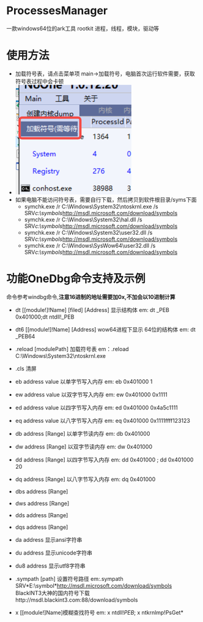# ProcessesManager
一款windows64位的ark工具 rootkit
进程，线程，模块，驱动等

# 使用方法
* 加载符号表，请点击菜单项  main->加载符号，电脑首次运行软件需要，获取符号表过程中会卡顿
*  ![image](menu.png)
* 如果电脑不能访问符号表，需要自行下载，然后拷贝到软件根目录/syms下面
  * symchk.exe /r C:\Windows\System32\ntoskrnl.exe /s SRV*c:\symbols*http://msdl.microsoft.com/download/symbols
  * symchk.exe /r C:\Windows\System32\hal.dll /s SRV*c:\symbols*http://msdl.microsoft.com/download/symbols
  * symchk.exe /r C:\Windows\System32\user32.dll /s SRV*c:\symbols*http://msdl.microsoft.com/download/symbols
  * symchk.exe /r C:\Windows\SysWow64\user32.dll /s SRV*c:\symbols*http://msdl.microsoft.com/download/symbols

# 功能OneDbg命令支持及示例
命令参考windbg命令,**注意16进制的地址需要加0x,不加会以10进制计算**
 * dt [[module!]!Name] [filed] [Address]     显示结构体 em: dt _PEB  0x401000;dt ntdll!_PEB
 * dt6 [[module!]!Name] [Address]    wow64进程下显示 64位的结构体  em: dt _PEB64
 * .reload [modulePath]   加载符号表   em：.reload C:\Windows\System32\ntoskrnl.exe
 * .cls  清屏
 
 * eb address value    以单字节写入内存  em: eb 0x401000 1
 * ew address value    以双字节写入内存 em: ew 0x401000  0x1111
 * ed address value    以四字节写入内存 em: ed  0x401000 0x4a5c1111
 * eq address value    以八字节写入内存 em: eq 0x401000  0x1111ffff123123

 * db address [Range]    以单字节读内存  em: db 0x401000
 * dw address [Range]    以双字节读内存 em: dw 0x401000  
 * dd address [Range]    以四字节写入内存 em: dd  0x401000  ; dd  0x401000 20
 * dq address [Range]    以八字节写入内存 em: dq 0x401000  
 * dbs address [Range]
 * dws address [Range]
 * dds address [Range]
 * dqs address [Range]

 * da address  显示ansi字符串
 * du address   显示unicode字符串
 * du8 address  显示utf8字符串

 * .sympath [path]  设置符号路径 em:.sympath SRV\*E:\symbol\*http://msdl.microsoft.com/download/symbols   BlackINT3大神的国内符号下载http://msdl.blackint3.com:88/download/symbols

 * x [[module!]Name]模糊查找符号  em:  x  ntdll!*PEB*; x ntkrnlmp!PsGet*
